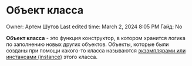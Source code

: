 # Объект класса

Owner: Артем Шутов
Last edited time: March 2, 2024 8:05 PM
Гайд: No

**Объект класса** - это функция конструктор, в котором хранится логика по заполнению новых других объектов. Объекты, которые были созданы при помощи какого-то класса называются [экзэмплярами или инстансами (instance)](%D0%98%D0%BD%D1%81%D1%82%D0%B0%D0%BD%D1%81%D1%8B%20%D0%BA%D0%BB%D0%B0%D1%81%D1%81%D0%B0%2072b202839c0e4e28bfbd9b25b54d56a4.md) этого класса.
